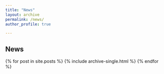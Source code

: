 ```yaml
---
title: "News"
layout: archive
permalink: /news/
author_profile: true

---
```


## News

{% for post in site.posts %}
  {% include archive-single.html %}
{% endfor %}